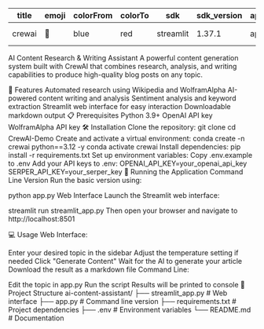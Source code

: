|title           | emoji | colorFrom | colorTo |    sdk    | sdk_version | app_file      |  pinned  | license     | short_description          |
|----------------|-------|-----------|---------|-----------|-------------|---------------|----------|-------------|----------------------------|
|crewai          |  🐨   | blue      | red     | streamlit | 1.37.1     | app.py |  false    | apache-2.0  | refined crew               |


AI Content Research & Writing Assistant
A powerful content generation system built with CrewAI that combines research, analysis, and writing capabilities to produce high-quality blog posts on any topic.

🚀 Features
Automated research using Wikipedia and WolframAlpha
AI-powered content writing and analysis
Sentiment analysis and keyword extraction
Streamlit web interface for easy interaction
Downloadable markdown output
📋 Prerequisites
Python 3.9+
OpenAI API key
WolframAlpha API key
🛠️ Installation
Clone the repository:
git clone <repository-url>
cd CrewAI-Demo
Create and activate a virtual environment:
conda create -n crewai python==3.12 -y
conda activate crewai
Install dependencies:
pip install -r requirements.txt
Set up environment variables:
Copy .env.example to .env
Add your API keys to .env:
OPENAI_API_KEY=your_openai_api_key
SERPER_API_KEY=your_serper_key
🚀 Running the Application
Command Line Version
Run the basic version using:

python app.py
Web Interface
Launch the Streamlit web interface:

streamlit run streamlit_app.py
Then open your browser and navigate to http://localhost:8501

💻 Usage
Web Interface:

Enter your desired topic in the sidebar
Adjust the temperature setting if needed
Click "Generate Content"
Wait for the AI to generate your article
Download the result as a markdown file
Command Line:

Edit the topic in app.py
Run the script
Results will be printed to console
🔧 Project Structure
ai-content-assistant/
├── streamlit_app.py    # Web interface
├── app.py             # Command line version
├── requirements.txt   # Project dependencies
├── .env              # Environment variables
└── README.md         # Documentation
